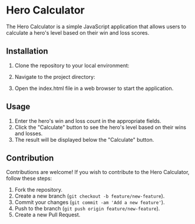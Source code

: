 # Hero Calculator

The Hero Calculator is a simple JavaScript application that allows users to calculate a hero's level based on their win and loss scores.

## Installation

1. Clone the repository to your local environment:


2. Navigate to the project directory:


3. Open the index.html file in a web browser to start the application.

## Usage

1. Enter the hero's win and loss count in the appropriate fields.
2. Click the "Calculate" button to see the hero's level based on their wins and losses.
3. The result will be displayed below the "Calculate" button.

## Contribution

Contributions are welcome! If you wish to contribute to the Hero Calculator, follow these steps:

1. Fork the repository.
2. Create a new branch (`git checkout -b feature/new-feature`).
3. Commit your changes (`git commit -am 'Add a new feature'`).
4. Push to the branch (`git push origin feature/new-feature`).
5. Create a new Pull Request.

